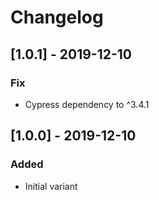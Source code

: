 # Changelog

## [1.0.1] - 2019-12-10

### Fix

- Cypress dependency to ^3.4.1


## [1.0.0] - 2019-12-10

### Added

- Initial variant
